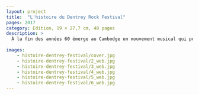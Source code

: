 ```yaml
---
layout: project
title:  "L'histoire du Dentrey Rock Festival"
pages: 2017
category: Edition, 19 × 27,7 cm, 48 pages
description: >
  À la fin des années 60 émerge au Cambodge un mouvement musical qui permit la rencontre d’éléments de la musique traditionnelle cambodgienne avec des sons rock and roll. Avec Sinn Sisamouth, Pan Ron, Ros Sereysothea, Mol Kamach avec le Baksei Cham Krung, Drakkar... 
  
images:
    - histoire-dentrey-festival/cover.jpg
    - histoire-dentrey-festival/2_web.jpg
    - histoire-dentrey-festival/3_web.jpg
    - histoire-dentrey-festival/4_web.jpg
    - histoire-dentrey-festival/5_web.jpg
    - histoire-dentrey-festival/6_web.jpg
---
```

